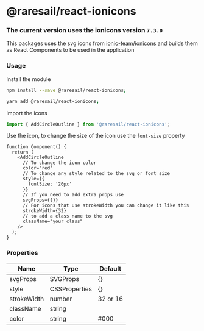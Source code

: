 # @raresail/react-ionicons

### The current version uses the ionicons version `7.3.0`

This packages uses the svg icons from [ionic-team/ionicons](https://github.com/ionic-team/ionicons) and builds them as React Components to be used in the application

### Usage

Install the module

```bash
npm install --save @raresail/react-ionicons;
```

```bash
yarn add @raresail/react-ionicons;
```

Import the icons

```ts
import { AddCircleOutline } from '@raresail/react-ionicons';
```

Use the icon, to change the size of the icon use the `font-size` property

```tsx
function Component() {
  return (
    <AddCircleOutline
      // To change the icon color
      color="red"
      // To change any style related to the svg or font size
      style={{
        fontSize: '20px'
      }}
      // If you need to add extra props use
      svgProps={{}}
      // For icons that use strokeWidth you can change it like this
      strokeWidth={32}
      // to add a class name to the svg
      className="your class"
    />
  );
}
```

### Properties

| Name        | Type          | Default  |
| ----------- | ------------- | -------- |
| svgProps    | SVGProps      | {}       |
| style       | CSSProperties | {}       |
| strokeWidth | number        | 32 or 16 |
| className   | string        |          |
| color       | string        | #000     |
